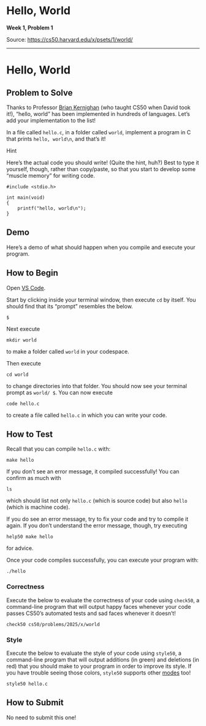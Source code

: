 # Hello, World

**Week 1, Problem 1**

Source: https://cs50.harvard.edu/x/psets/1/world/

---

# Hello, World

## Problem to Solve

Thanks to Professor [Brian Kernighan](https://en.wikipedia.org/wiki/Brian_Kernighan) (who taught CS50 when David took it!), “hello, world” has been implemented in hundreds of languages. Let’s add your implementation to the list!

In a file called `hello.c`, in a folder called `world`, implement a program in C that prints `hello, world\n`, and that’s it!

Hint

Here’s the actual code you should write! (Quite the hint, huh?) Best to type it yourself, though, rather than copy/paste, so that you start to develop some “muscle memory” for writing code.

```
#include <stdio.h>

int main(void)
{
    printf("hello, world\n");
}

```

## Demo

Here’s a demo of what should happen when you compile and execute your program.

## How to Begin

Open [VS Code](https://cs50.dev/).

Start by clicking inside your terminal window, then execute `cd` by itself. You should find that its “prompt” resembles the below.

```
$

```

Next execute

```
mkdir world

```

to make a folder called `world` in your codespace.

Then execute

```
cd world

```

to change directories into that folder. You should now see your terminal prompt as `world/ $`. You can now execute

```
code hello.c

```

to create a file called `hello.c` in which you can write your code.

## How to Test

Recall that you can compile `hello.c` with:

```
make hello

```

If you don’t see an error message, it compiled successfully! You can confirm as much with

```
ls

```

which should list not only `hello.c` (which is source code) but also `hello` (which is machine code).

If you do see an error message, try to fix your code and try to compile it again. If you don’t understand the error message, though, try executing

```
help50 make hello

```

for advice.

Once your code compiles successfully, you can execute your program with:

```
./hello

```

### Correctness

Execute the below to evaluate the correctness of your code using `check50`, a command-line program that will output happy faces whenever your code passes CS50’s automated tests and sad faces whenever it doesn’t!

```
check50 cs50/problems/2025/x/world

```

### Style

Execute the below to evaluate the style of your code using `style50`, a command-line program that will output additions (in green) and deletions (in red) that you should make to your program in order to improve its style. If you have trouble seeing those colors, `style50` supports other [modes](https://cs50.readthedocs.io/style50/) too!

```
style50 hello.c

```

## How to Submit

No need to submit this one!